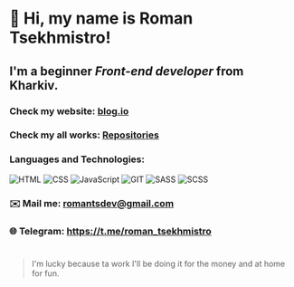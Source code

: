 # 👋 Hi, my name is **Roman Tsekhmistro**!

## I'm a beginner *Front-end developer* from Kharkiv.

### Check my website: [blog.io](https://roman-tsekhmistro.github.io/blog/)
### Check my all works: [Repositories](https://github.com/roman-tsekhmistro?tab=repositories)

### Languages and Technologies:
![HTML](https://img.shields.io/badge/HTML-090909?style=for-the-badge&logo=html5)
![CSS](https://img.shields.io/badge/CSS-090909?style=for-the-badge&logo=CSS3)
![JavaScript](https://img.shields.io/badge/JavaScript-090909?style=for-the-badge&logo=JavaScript)
![GIT](https://img.shields.io/badge/GIT-090909?style=for-the-badge&logo=GIT)
![SASS](https://img.shields.io/badge/SASS-090909?style=for-the-badge&logo=SASS)
![SCSS](https://img.shields.io/badge/SCSS-090909?style=for-the-badge&logo=SCSS)

### ✉️ Mail me: romantsdev@gmail.com

### 🌐 Telegram: https://t.me/roman_tsekhmistro
#

>I'm lucky because ta work I'll be doing it for the money and at home for fun.
